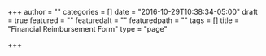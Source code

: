+++
author = ""
categories = []
date = "2016-10-29T10:38:34-05:00"
draft = true
featured = ""
featuredalt = ""
featuredpath = ""
tags = []
title = "Financial Reimbursement Form"
type = "page"

+++
<div class="cognito"><script>Cognito.load("forms", { id: "4" });</script></div>